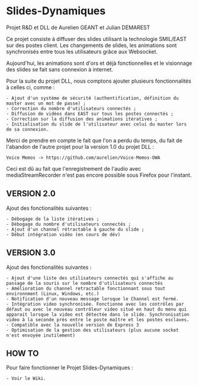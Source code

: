 Slides-Dynamiques 
=================

Projet R&amp;D et DLL de Aurelien GEANT et Julian DEMAREST

Ce projet consiste à diffuser des slides utilisant la technologie SMIL/EAST sur des postes client.
Les changements de slides, les animations sont synchronisés entre tous les utilisateurs grâce aux Websocket.

Aujourd'hui, les animations sont d'ors et déjà fonctionnelles et le visionnage des slides se fait sans connexion à internet.

Pour la suite du projet DLL, nous comptons ajouter plusieurs fonctionnalités à celles ci, comme :

    - Ajout d'un système de sécurité (authentification, définition du master avec un mot de passe) ;
    - Correction du nombre d'utilisateurs connectés ;
    - Diffusion de vidéos dans EAST sur tous les postes connectés ;
    - Correction sur la diffusion des animations itératives ;
    - Initialisation du slide de l'utilisateur avec celui du master lors de sa connexion.
    
Merci de prendre en compte le fait que l'on a perdu du temps, du fait de l'abandon de l'autre projet
pour la version 1.0 du projet DLL :

    Voice Memos -> https://github.com/aurelien/Voice-Memos-OWA

Ceci est dû au fait que l'enregistrement de l'audio avec mediaStreamRecorder n'est pas encore possible
sous Firefox pour l'instant.

VERSION 2.0
---------------------------

Ajout des fonctionalités suivantes :

    - Débogage de la liste itératives ;
    - Débogage du nombre d'utilisateurs connectés ;
    - Ajout d'un channel rétractable à gauche du slide ;
    - Début intégration vidéo (en cours de dév)

VERSION 3.0
----------------------------

Ajout des fonctionalités suivantes :

    - Ajout d'une liste des utilisateurs connectés qui s'affiche au passage de la souris sur le nombre d'utilisateurs connectés
    - Amélioration du channel retractable fonctionnant sous tout environnment (Linux, Windows, etc.)
    - Notification d'un nouveau message lorsque le Channel est fermé.
    - Intégration video synchronisée. Fonctionne avec les contrôles par défaut ou avec le nouveau contrôleur video situé en haut du menu qui apparait lorsque la video est détectée dans le slide. Synchronisation video à la seconde près entre le poste maître et les postes esclaves.
    - Compatible avec la nouvelle version de Express 3 
    - Optimisation de la gestion des utilisateurs (plus aucune socket n'est envoyée inutilement)

HOW TO
-----------------------------

Pour faire fonctionner le Projet Slides-Dynamiques :

    - Voir le Wiki. 
